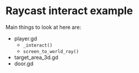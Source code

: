 # Raycast interact example
Main things to look at here are:
- player.gd
  - `_interact()`
  - `screen_to_world_ray()`
- target_area_3d.gd
- door.gd

